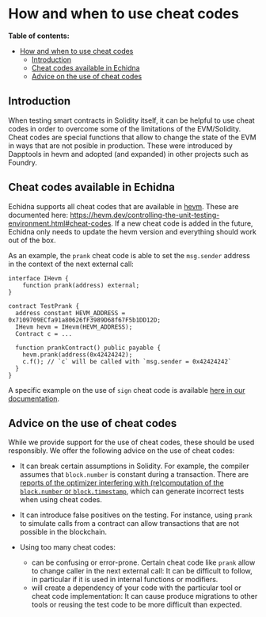 # How and when to use cheat codes

**Table of contents:**

- [How and when to use cheat codes](#how-and-when-to-use-cheat-codes)
  - [Introduction](#introduction)
  - [Cheat codes available in Echidna](#cheat-codes-available-in-echidna)
  - [Advice on the use of cheat codes](#advice-on-the-use-of-cheat-codes)

## Introduction

When testing smart contracts in Solidity itself, it can be helpful to use cheat codes in order to overcome some of the limitations of the EVM/Solidity.
Cheat codes are special functions that allow to change the state of the EVM in ways that are not posible in production. These were introduced by Dapptools in hevm and adopted (and expanded) in other projects such as Foundry.

## Cheat codes available in Echidna

Echidna supports all cheat codes that are available in [hevm](https://github.com/ethereum/hevm). These are documented here: https://hevm.dev/controlling-the-unit-testing-environment.html#cheat-codes.
If a new cheat code is added in the future, Echidna only needs to update the hevm version and everything should work out of the box.

As an example, the `prank` cheat code is able to set the `msg.sender` address in the context of the next external call:

```solidity
interface IHevm {
    function prank(address) external;
}

contract TestPrank {
  address constant HEVM_ADDRESS = 0x7109709ECfa91a80626fF3989D68f67F5b1DD12D;
  IHevm hevm = IHevm(HEVM_ADDRESS);
  Contract c = ...

  function prankContract() public payable {
    hevm.prank(address(0x42424242);
    c.f(); // `c` will be called with `msg.sender = 0x42424242`
  }
}
```

A specific example on the use of `sign` cheat code is available [here in our documentation](hevm-cheats-to-test-permit.md).

## Advice on the use of cheat codes

While we provide support for the use of cheat codes, these should be used responsibly. We offer the following advice on the use of cheat codes:

- It can break certain assumptions in Solidity. For example, the compiler assumes that `block.number` is constant during a transaction. There are [reports of the optimizer interfering with (re)computation of the `block.number` or `block.timestamp`](https://github.com/ethereum/solidity/issues/12963#issuecomment-1110162425), which can generate incorrect tests when using cheat codes.

- It can introduce false positives on the testing. For instance, using `prank` to simulate calls from a contract can allow transactions that are not possible in the blockchain.

- Using too many cheat codes:
  - can be confusing or error-prone. Certain cheat code like `prank` allow to change caller in the next external call: It can be difficult to follow, in particular if it is used in internal functions or modifiers.
  - will create a dependency of your code with the particular tool or cheat code implementation: It can cause produce migrations to other tools or reusing the test code to be more difficult than expected.
